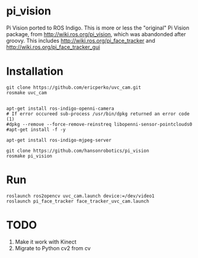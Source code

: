 pi_vision
=========

Pi Vision ported to ROS Indigo.  This is more or less the "original"
Pi Vision package, from http://wiki.ros.org/pi_vision, which was
abandonded after groovy.  This includes
http://wiki.ros.org/pi_face_tracker and
http://wiki.ros.org/pi_face_tracker_gui

Installation
============

```
git clone https://github.com/ericperko/uvc_cam.git
rosmake uvc_cam


apt-get install ros-indigo-openni-camera
# If error occureed sub-process /usr/bin/dpkg returned an error code (1)
#dpkg --remove --force-remove-reinstreq libopenni-sensor-pointclouds0
#apt-get install -f -y

apt-get install ros-indigo-mjpeg-server

git clone https://github.com/hansonrobotics/pi_vision
rosmake pi_vision
```

Run
=======
```
roslaunch ros2opencv uvc_cam.launch device:=/dev/video1
roslaunch pi_face_tracker face_tracker_uvc_cam.launch
```


TODO
============
1. Make it work with Kinect
2. Migrate to Python cv2 from cv
